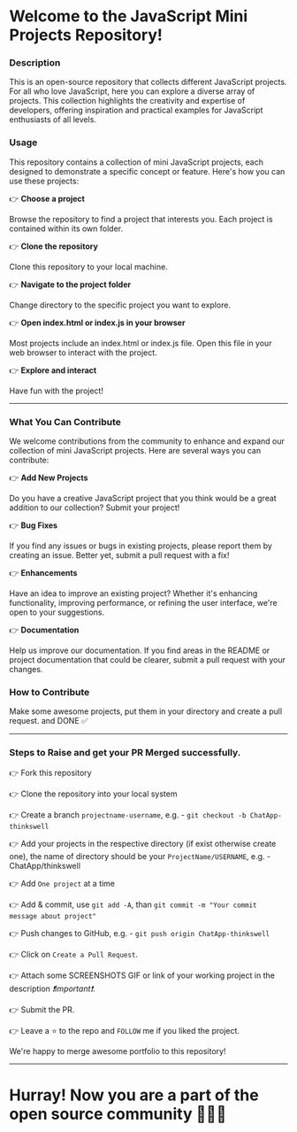 # Welcome to the JavaScript Mini Projects Repository!
### Description
This is an open-source repository that collects different JavaScript projects. For all who love JavaScript, here you can explore a diverse array of projects. This collection highlights the creativity and expertise of developers, offering inspiration and practical examples for JavaScript enthusiasts of all levels.

### Usage
This repository contains a collection of mini JavaScript projects, each designed to demonstrate a specific concept or feature. Here's how you can use these projects:

👉 **Choose a project**

Browse the repository to find a project that interests you. Each project is contained within its own folder.

👉 **Clone the repository**

Clone this repository to your local machine.

👉 **Navigate to the project folder**

Change directory to the specific project you want to explore.

👉 **Open index.html or index.js in your browser**

Most projects include an index.html or index.js file. Open this file in your web browser to interact with the project. 

👉 **Explore and interact**

Have fun with the project!

***


### What You Can Contribute
We welcome contributions from the community to enhance and expand our collection of mini JavaScript projects. Here are several ways you can contribute:

👉 **Add New Projects** 

Do you have a creative JavaScript project that you think would be a great addition to our collection? Submit your project!

👉 **Bug Fixes**

If you find any issues or bugs in existing projects, please report them by creating an issue. Better yet, submit a pull request with a fix!

👉 **Enhancements**

Have an idea to improve an existing project? Whether it's enhancing functionality, improving performance, or refining the user interface, we're open to your suggestions.

👉 **Documentation**

Help us improve our documentation. If you find areas in the README or project documentation that could be clearer, submit a pull request with your changes.


### How to Contribute
Make some awesome projects, put them in your directory and create a pull request. and DONE ✅

***

### Steps to Raise and get your PR Merged successfully.
👉 Fork this repository

👉 Clone the repository into your local system

👉 Create a branch ```projectname-username```, e.g. - ```git checkout -b ChatApp-thinkswell```

👉 Add your projects in the respective directory (if exist otherwise create one), the name of directory should be your ```ProjectName/USERNAME```, e.g. - ChatApp/thinkswell

👉 Add ```One project``` at a time

👉 Add & commit, use ```git add -A```, than ```git commit -m "Your commit message about project"```

👉 Push changes to GitHub, e.g. - ```git push origin ChatApp-thinkswell```

👉 Click on `Create a Pull Request`.

👉 Attach some SCREENSHOTS GIF or link of your working project in the description _❗Important❗_. 

👉 Submit the PR.

👉 Leave a ⭐ to the repo and `FOLLOW` me if you liked the project.

We're happy to merge awesome portfolio to this repository!

***

# Hurray! Now you are a part of the open source community 🚀🚀🚀
 

